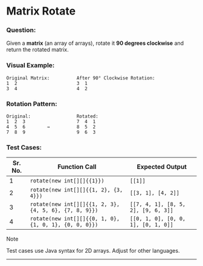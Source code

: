 # Matrix Rotate

### Question:
Given a **matrix** (an array of arrays), rotate it **90 degrees clockwise** and return the rotated matrix.

### Visual Example:
```
Original Matrix:          After 90° Clockwise Rotation:
1  2                      3  1
3  4                      4  2
```

### Rotation Pattern:
```
Original:                 Rotated:
1  2  3                   7  4  1
4  5  6        →          8  5  2
7  8  9                   9  6  3
```

### Test Cases:
| **Sr. No.** | **Function Call**                                      | **Expected Output**                 |
| ----------- | ------------------------------------------------------ | ----------------------------------- |
| 1           | `rotate(new int[][]{{1}})`                             | `[[1]]`                             |
| 2           | `rotate(new int[][]{{1, 2}, {3, 4}})`                  | `[[3, 1], [4, 2]]`                  |
| 3           | `rotate(new int[][]{{1, 2, 3}, {4, 5, 6}, {7, 8, 9}})` | `[[7, 4, 1], [8, 5, 2], [9, 6, 3]]` |
| 4           | `rotate(new int[][]{{0, 1, 0}, {1, 0, 1}, {0, 0, 0}})` | `[[0, 1, 0], [0, 0, 1], [0, 1, 0]]` |

> [!NOTE]
> Test cases use Java syntax for 2D arrays. Adjust for other languages.

---